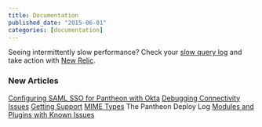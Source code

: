 ```yaml
---
title: Documentation
published_date: "2015-06-01"
categories: [documentation]
---
```

Seeing intermittently slow performance? Check your [slow query log](/guides/mariadb-mysql/mysql-slow-log) and take action with [New Relic](/guides/new-relic/debug-mysql-new-relic).

### New Articles

[Configuring SAML SSO for Pantheon with Okta](/guides/sso)
[Debugging Connectivity Issues](/debug-connections)
[Getting Support](/guides/support)
[MIME Types](/mime-types)
The Pantheon Deploy Log
[Modules and Plugins with Known Issues](/modules-plugins-known-issues)
